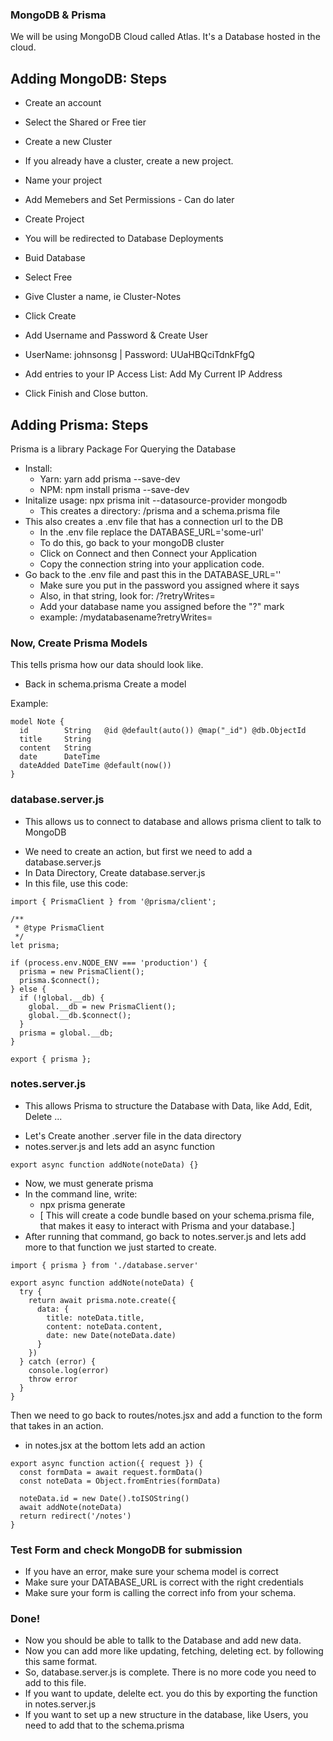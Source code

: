 ### MongoDB & Prisma

We will be using MongoDB Cloud called Atlas. It's a Database hosted in the cloud.

## Adding MongoDB: Steps

- Create an account
- Select the Shared or Free tier
- Create a new Cluster

- If you already have a cluster, create a new project.
- Name your project
- Add Memebers and Set Permissions - Can do later
- Create Project
- You will be redirected to Database Deployments
- Buid Database
- Select Free
- Give Cluster a name, ie Cluster-Notes
- Click Create
- Add Username and Password & Create User
- UserName: johnsonsg | Password: UUaHBQciTdnkFfgQ
- Add entries to your IP Access List: Add My Current IP Address
- Click Finish and Close button.

## Adding Prisma: Steps

Prisma is a library Package For Querying the Database

- Install:
  - Yarn: yarn add prisma --save-dev
  - NPM: npm install prisma --save-dev
- Initalize usage: npx prisma init --datasource-provider mongodb
  - This creates a directory: /prisma and a schema.prisma file
- This also creates a .env file that has a connection url to the DB
  - In the .env file replace the DATABASE_URL='some-url'
  - To do this, go back to your mongoDB cluster
  - Click on Connect and then Connect your Application
  - Copy the connection string into your application code.
- Go back to the .env file and past this in the DATABASE_URL=''
  - Make sure you put in the password you assigned where it says <password>
  - Also, in that string, look for: /?retryWrites=
  - Add your database name you assigned before the "?" mark
  - example: /mydatabasename?retryWrites=

### Now, Create Prisma Models

This tells prisma how our data should look like.

- Back in schema.prisma Create a model

Example:

```
model Note {
  id        String   @id @default(auto()) @map("_id") @db.ObjectId
  title     String
  content   String
  date      DateTime
  dateAdded DateTime @default(now())
}
```

### database.server.js

- This allows us to connect to database and allows prisma client to talk to MongoDB

* We need to create an action, but first we need to add a database.server.js
* In Data Directory, Create database.server.js
* In this file, use this code:

```
import { PrismaClient } from '@prisma/client';

/**
 * @type PrismaClient
 */
let prisma;

if (process.env.NODE_ENV === 'production') {
  prisma = new PrismaClient();
  prisma.$connect();
} else {
  if (!global.__db) {
    global.__db = new PrismaClient();
    global.__db.$connect();
  }
  prisma = global.__db;
}

export { prisma };
```

### notes.server.js

- This allows Prisma to structure the Database with Data, like Add, Edit, Delete ...

* Let's Create another .server file in the data directory
* notes.server.js and lets add an async function

```
export async function addNote(noteData) {}
```

- Now, we must generate prisma
- In the command line, write:
  - npx prisma generate
  - [ This will create a code bundle based on your schema.prisma file, that makes it easy to interact with Prisma and your database.]
- After running that command, go back to notes.server.js and lets add more to that function we just started to create.

```
import { prisma } from './database.server'

export async function addNote(noteData) {
  try {
    return await prisma.note.create({
      data: {
        title: noteData.title,
        content: noteData.content,
        date: new Date(noteData.date)
      }
    })
  } catch (error) {
    console.log(error)
    throw error
  }
}
```

Then we need to go back to routes/notes.jsx and add a function to the form that takes in an action.

- in notes.jsx at the bottom lets add an action

```
export async function action({ request }) {
  const formData = await request.formData()
  const noteData = Object.fromEntries(formData)

  noteData.id = new Date().toISOString()
  await addNote(noteData)
  return redirect('/notes')
}
```

### Test Form and check MongoDB for submission

- If you have an error, make sure your schema model is correct
- Make sure your DATABASE_URL is correct with the right credentials
- Make sure your form is calling the correct info from your schema.

### Done!

- Now you should be able to tallk to the Database and add new data.
- Now you can add more like updating, fetching, deleting ect. by following this same format.
- So, database.server.js is complete. There is no more code you need to add to this file.
- If you want to update, delelte ect. you do this by exporting the function in notes.server.js
- If you want to set up a new structure in the database, like Users, you need to add that to the schema.prisma

